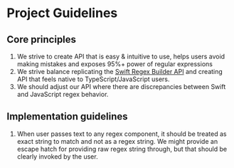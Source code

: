 # Project Guidelines

## Core principles

1. We strive to create API that is easy & intuitive to use, helps users avoid making mistakes and exposes 95%+ power of regular expressions
2. We strive balance replicating the [Swift Regex Builder API](https://developer.apple.com/documentation/regexbuilder) and creating API that feels native to TypeScript/JavaScript users.
3. We should adjust our API where there are discrepancies between Swift and JavaScript regex behavior.

## Implementation guidelines

1. When user passes text to any regex component, it should be treated as exact string to match and not as a regex string. We might provide an escape hatch for providing raw regex string through, but that should be clearly invoked by the user.
